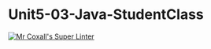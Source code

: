 # Unit5-03-Java-StudentClass
[![Mr Coxall's Super Linter](https://github.com/ICS4U-Programming-TonyT/Unit5-03-Java-StudentClass/workflows/Mr%20Coxall's%20Super%20Linter/badge.svg)](https://github.com/ICS4U-Programming-TonyT/Unit5-03-Java-StudentClass/actions/)
